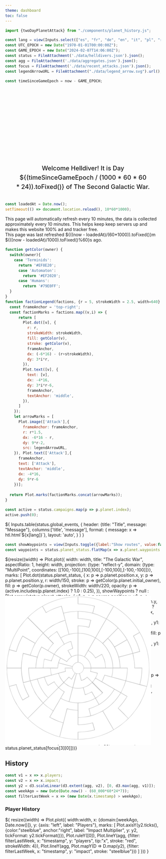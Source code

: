 ```yaml
---
theme: dashboard
toc: false
---
```


```js
import {twoDayPlanetAttack} from "./components/planet_history.js";
```

<style>

.hero {
  display: flex;
  flex-direction: column;
  align-items: center;
  font-family: var(--sans-serif);
  margin: 1rem 0 2rem;
  text-wrap: balance;
  text-align: center;
}

.hero h1 {
  margin: 2rem 0;
  max-width: none;
  font-size: 14vw;
  font-weight: 900;
  line-height: 1;
  background: linear-gradient(30deg, var(--theme-foreground-focus), currentColor);
  -webkit-background-clip: text;
  -webkit-text-fill-color: transparent;
  background-clip: text;
}

.hero h2 {
  margin: 0;
  max-width: 34em;
  font-size: 20px;
  font-style: initial;
  font-weight: 500;
  line-height: 1.5;
  color: var(--theme-foreground-muted);
}

@media (min-width: 640px) {
  .hero h1 {
    font-size: 90px;
  }
}

.card h2 {
  font-size: 32px;
  text-align:justify;
}

#map-container {
  position:relative;
}

#map {
  position: absolute;
  pointer-events: none;
  object-fit:cover;
  width: calc(100% - 2rem)
}

#map img {
  margin-top:1rem;
}

</style>


```js
const lang = view(Inputs.select(["es", "fr", "de", "en", "it", "pl", "ru"], {value: "en", label: "Language", width: '4em'}));
const UTC_EPOCH = new Date("1970-01-01T00:00:00Z");
const GAME_EPOCH = new Date("2024-02-07T14:06:00Z");
const status = FileAttachment('./data/helldivers.json').json();
const agg = FileAttachment('./data/aggregates.json').json();
const focus = FileAttachment('./data/recent_attacks.json').json();
const legendArrowURL = FileAttachment("./data/legend_arrow.svg").url();
```

```js
const timeSinceGameEpoch = now - GAME_EPOCH;
```

<div class="hero">
  <h1>Helldivers Dashboard </h1>
  <h2>Welcome Helldiver! It is Day ${(timeSinceGameEpoch / (1000 * 60 * 60 * 24)).toFixed()} of The Second Galactic War.</h2>
</div>

```js
const loadedAt = Date.now();
setTimeout(() => document.location.reload(), 10*60*1000);
```

<div class="warning" label="Watch out, Helldiver">
This page will automatically refresh every 10 minutes, the data is collected approximately every 10 minutes. This helps keep keep servers up and makes this website 100% ad and tracker free.
<br>
This page was last refreshed ${((now - loadedAt)/(60*1000)).toFixed()}m ${((now - loadedAt)/1000).toFixed()%60}s ago.
</div>

```js
function getColor(owner) {
  switch(owner){
    case 'Terminids':
      return '#EF8E20';
      case 'Automaton':
        return '#EF2020';
      case 'Humans':
        return '#79E0FF';
  }
}
function factionLegend(factions, {r = 5, strokeWidth = 2.5, width=640} = {}) {
  const frameAnchor = 'top-right';
  const factionMarks = factions.map((v,i) => {
      return [
        Plot.dot([v], {
          r: r,
          strokeWidth: strokeWidth,
          fill: getColor(v),
          stroke: getColor(v),
          frameAnchor,
          dx: (-6*16) - (r+strokeWidth),
          dy: 3*i*r,
        }),
        Plot.text([v], {
          text: [v],
          dx: -4*16,
          dy: 3*i*r-6,
          frameAnchor,
          textAnchor: 'middle',
        }),
      ]
    });
    let arrowMarks = [
      Plot.image(['Attack'],{ 
        frameAnchor: frameAnchor,
        r: r*1.5,
        dx: -6*16 - r,
        dy: 9*r-2,
        src: legendArrowURL,
    }), Plot.text(['Attack'],{
      frameAnchor,
      text: ['Attack'],
      textAnchor: 'middle',
      dx: -4*16,
      dy: 9*r-6
    })];

  return Plot.marks(factionMarks.concat(arrowMarks));
}
```

```js
const active = status.campaigns.map(p => p.planet.index);
active.push(0);
```

<div class="card">
${
  Inputs.table(status.global_events, {
    header: {title: "Title", message: "Message"}, 
    columns:['title', 'message'],
    format: { message: x => htl.html`<span style="white-space:normal">${x[lang]}`},
    layout: 'auto',
    }
  )
}
</div>

```js
const showWaypoints = view(Inputs.toggle({label:"Show routes", value:false}))
const waypoints = status.planet_status.flatMap(x => x.planet.waypoints.map(y => ({from:x.planet.position, to:status.planet_status[y].planet.position})));
```

<div class="grid grid-cols-4" style="grid-auto-rows: auto;">
  <div id="map-container" class="card grid-colspan-2 grid-rowspan-2">
    <div id="map">
    <h2>&nbsp;</h2>
    <img src="./data/sector_map.svg">
    </div>
    <div>${resize((width) => Plot.plot({
        width: width,
        title: "The Galactic War",
        aspectRatio: 1,
        height: width,
        projection: {type: "reflect-y", domain: {type: "MultiPoint", coordinates: [[100,-100],[100,100],[-100,100],[-100,-100]]}},
        marks: [
          Plot.dot(status.planet_status, {
            x: p => p.planet.position.x,
            y: p => p.planet.position.y, 
            r: width/150, 
            stroke: p => getColor(p.planet.initial_owner),
            fill: p => getColor(p.owner), 
            strokeWidth: width/220,
            opacity: p => (active.includes(p.planet.index) ? 1.0 : 0.25),
          }),
          showWaypoints ? null : Plot.arrow(status.planet_attacks, {
            x1: p => p.source.position.x,
            y1: p => p.source.position.y,
            x2: p => p.target.position.x,
            y2: p => p.target.position.y,
            bend: true,
            inset: width/110,
            strokeWidth: width/440,
          }),
          showWaypoints ? Plot.arrow(waypoints, {
            x1: p => p.from.x,
            y1: p => p.from.y,
            x2: p => p.to.x,
            y2: p => p.to.y,
            inset: width/110,
            strokeWidth: width/880,
          }) : null,
          Plot.rect(status.planet_attacks, {
            x1: p => p.target.position.x-(width/440),
            y1: p => p.target.position.y-(width/220),
            x2: p => p.target.position.x+(width/440),
            y2: p => p.target.position.y-(width/220)+1,
            stroke: "black",
            fill: p => getColor(status.planet_status[p.target.index].owner)
          }),
          Plot.rect(status.planet_attacks, {
            x1: p => p.target.position.x-(width/440),
            y1: p => p.target.position.y-(width/220),
            x2: p => (p.target.position.x-(width/440))+((width/220)*(status.planet_status[p.target.index].liberation/100)),
            y2: p => p.target.position.y-(width/220)+1,
            stroke: "black",
            fill: p => getColor(status.planet_status[p.source.index].owner)
          }),
          Plot.tip(status.planet_status, Plot.pointer({
            x: p => p.planet.position.x, 
            y: p => p.planet.position.y,
            title: p => [`${p.planet.name}\n`, `Liberation: ${p.liberation.toFixed(2)}%`, `Players: ${p.players}`].join("\n"), fontSize: 20})
          ),
          factionLegend(['Humans', 'Terminids', 'Automaton'], {r:width/150, strokeWidth:width/220, width}),
        ],
        tip: true,
      }))
    }</div>
  </div>
  <div class="card grid-colspan-2" style="padding:1rem;">
  ${resize((width) => twoDayPlanetAttack(width, agg, focus[0][0], status.planet_status[focus[0][0]]))}
  </div>
  <div class="card grid-colspan-2">${resize((width) => twoDayPlanetAttack(width, agg, focus[1][0], status.planet_status[focus[1][0]]))}</div>
  <div class="card grid-colspan-2">${resize((width) => twoDayPlanetAttack(width, agg, focus[2][0], status.planet_status[focus[2][0]]))}</div>
  <div class="card grid-colspan-2">${resize((width) => twoDayPlanetAttack(width, agg, focus[3][0], status.planet_status[focus[3][0]]))}</div>
</div>

## History

```js
const v1 = x => x.players;
const v2 = x => x.impact;
const y2 = d3.scaleLinear(d3.extent(agg, v2), [0, d3.max(agg, v1)]);
const weekAgo = new Date(Date.now() - (60_000*60*24*7));
const filterLastWeek = x => (new Date(x.timestamp) > weekAgo);
```

### Player History

<div class="grid grid-cols-1">
  <div class="card">${
    resize((width) => Plot.plot({
      width:width,
      x: {domain:[weekAgo, Date.now()]},
      y: {axis: "left", label: "Players"},
      marks: [
        Plot.axisY(y2.ticks(), {color:"steelblue", anchor:"right", label: "Impact Multiplier", y: y2, tickFormat: y2.tickFormat()}),
        Plot.ruleY([0]),
        Plot.lineY(agg, {filter: filterLastWeek, x: "timestamp", y: "players", tip:"x", stroke: "red", strokeWidth: 4}),
        Plot.lineY(agg, Plot.mapY(D => D.map(y2), {filter: filterLastWeek, x: "timestamp", y: "impact", stroke: "steelblue"}))
      ]
    }))
  }</div>
</div>
